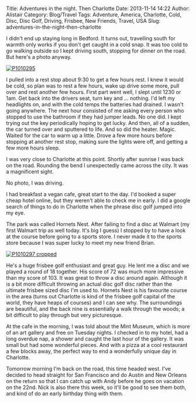 Title: Adventures in the night. Then Charlotte
Date: 2013-11-14 14:22
Author: Alistair
Category: Blog/Travel
Tags: Adventure, America, Charlotte, Cold, Disc, Disc Golf, Driving, Frisbee, New Friends, Travel, USA
Slug: adventures-in-the-night-then-charlotte

I didn't end up staying long in Bedford. It turns out, travelling south
for warmth only works if you don't get caught in a cold snap. It was too
cold to go walking outside so I kept driving south, stopping for dinner
on the road. But here's a photo anyway.

[![P1010295](http://farm3.staticflickr.com/2816/10848168265_b17347699b_c.jpg)](http://www.flickr.com/photos/97350976@N07/10848168265/ "It's a small town!")

I pulled into a rest stop about 9:30 to get a few hours rest. I knew it
would be cold, so plan was to rest a few hours, wake up drive some more,
pull over and rest another few hours. First part went well, I slept
until 1230 or 1am. Get back into the drivers seat, turn key and ...
nothing. I'd left my headlights on, and with the cold temps the
batteries had drained. I wasn't going anywhere. The next hour consisted
of me asking every person who stopped to use the bathroom if they had
jumper leads. No one did. I kept trying out the key periodically hoping
to get lucky. And then, all of a sudden, the car turned over and
sputtered to life. And so did the heater. Magic. Waited for the car to
warm up a little. Drove a few more hours before stopping at another rest
stop, making sure the lights were off, and getting a few more hours
sleep.

I was very close to Charlotte at this point. Shortly after sunrise I was
back on the road. Rounding the bend I unexpectedly came across the city.
It was a magnificent sight.

No photo, I was driving.

I had breakfast a vegan cafe, great start to the day. I'd booked a super
cheap hotel online, but they weren't able to check me in early. I did a
google search of things to do in Charlotte when the phrase disc golf
jumped into my eye.

The park was called Hornets Nest. After failing to find a disc at
Walmart (my first Walmart trip as well today. It's big I guess) I
stopped by to have a look at the course before going to a sports store.
I never made it to the sports store because I was super lucky to meet my
new friend Brian.

[![P1010297
cropped](http://farm4.staticflickr.com/3787/10848813463_c89be91e36_c.jpg)](http://www.flickr.com/photos/97350976@N07/10848813463/ "Back at hole 1 after a round.")

He's a huge frisbee golf enthusiast and great guy. He lent me a disc and
we played a round of 18 together. His score of 72 was much more
impressive than my score of 103. It was great to throw a disc around
again. Although it is a bit more difficult throwing an actual disc golf
disc rather than the ultimate frisbee sized disc I'm used to. Hornets
Nest is his favourite course in the area (turns out Charlotte is kind of
the frisbee golf capital of the world, they have heaps of courses) and I
can see why. The surroundings are beautiful, and the back nine is
essentially a walk through the woods; a bit difficult to play through
but very picturesque.

At the cafe in the morning, I was told about the Mint Museum, which is
more of an art gallery and free on Tuesday nights. I checked in to my
hotel, had a long overdue nap, a shower and caught the last hour of the
gallery. It was small but had some wonderful pieces. And with a pizza at
a cool restaurant a few blocks away, the perfect way to end a
wonderfully unique day in Charlotte.

Tomorrow morning I'm back on the road, this time headed west. I've
decided to head straight for San Francisco and do Austin and New Orleans
on the return so that I can catch up with Andy before he goes on
vacation on the 22nd. Nick is also there this week, so it'll be good to
see them both, and kind of do an early birthday thing with them.
